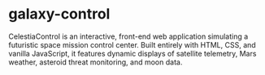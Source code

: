 # galaxy-control
CelestiaControl is an interactive, front-end web application simulating a futuristic space mission control center. Built entirely with HTML, CSS, and vanilla JavaScript, it features dynamic displays of satellite telemetry, Mars weather, asteroid threat monitoring, and moon data. 
